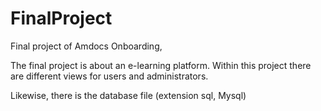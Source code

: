 # FinalProject
Final project of Amdocs Onboarding,

The final project is about an e-learning platform. Within this project there are different views for users and administrators.

Likewise, there is the database file (extension sql, Mysql)
